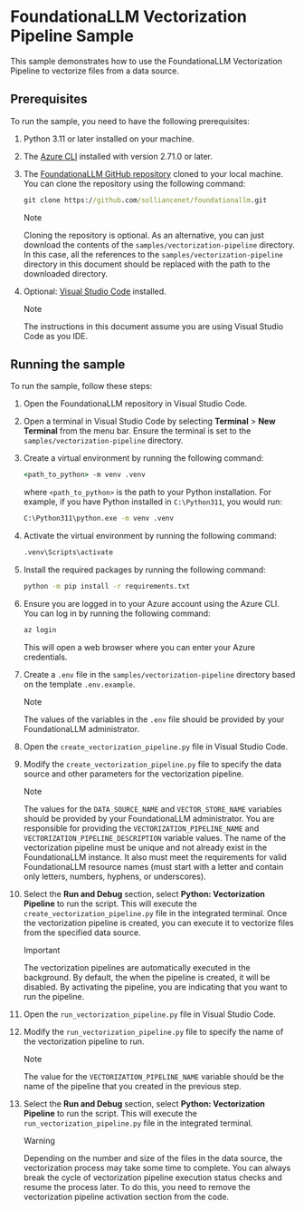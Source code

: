 # FoundationaLLM Vectorization Pipeline Sample

This sample demonstrates how to use the FoundationaLLM Vectorization Pipeline to vectorize files from a data source.

## Prerequisites

To run the sample, you need to have the following prerequisites:

1. Python 3.11 or later installed on your machine.
2. The [Azure CLI](https://learn.microsoft.com/en-us/cli/azure/install-azure-cli) installed with version 2.71.0 or later.
3. The [FoundationaLLM GitHub repository](https://github.com/solliancenet/foundationallm) cloned to your local machine. You can clone the repository using the following command:

   ```cmd
   git clone https://github.com/solliancenet/foundationallm.git
   ```

   >[!NOTE]
   >Cloning the repository is optional. As an alternative, you can just download the contents of the `samples/vectorization-pipeline` directory. In this case, all the references to the `samples/vectorization-pipeline` directory in this document should be replaced with the path to the downloaded directory.

4. Optional: [Visual Studio Code](https://code.visualstudio.com/download) installed.

   >[!NOTE]
   >The instructions in this document assume you are using Visual Studio Code as you IDE.

## Running the sample

To run the sample, follow these steps:

1. Open the FoundationaLLM repository in Visual Studio Code.

2. Open a terminal in Visual Studio Code by selecting **Terminal** > **New Terminal** from the menu bar. Ensure the terminal is set to the `samples/vectorization-pipeline` directory.

3. Create a virtual environment by running the following command:

   ```cmd
   <path_to_python> -m venv .venv
   ```

   where `<path_to_python>` is the path to your Python installation. For example, if you have Python installed in `C:\Python311`, you would run:

   ```cmd
   C:\Python311\python.exe -m venv .venv
   ```

4. Activate the virtual environment by running the following command:

   ```cmd
   .venv\Scripts\activate
   ```

5. Install the required packages by running the following command:

   ```cmd
   python -m pip install -r requirements.txt
   ```

6. Ensure you are logged in to your Azure account using the Azure CLI. You can log in by running the following command:

   ```cmd
   az login
   ```

   This will open a web browser where you can enter your Azure credentials.

7. Create a `.env` file in the `samples/vectorization-pipeline` directory based on the template `.env.example`.

   >[!NOTE]
   >The values of the variables in the `.env` file should be provided by your FoundationaLLM administrator.

8. Open the `create_vectorization_pipeline.py` file in Visual Studio Code.

9. Modify the `create_vectorization_pipeline.py` file to specify the data source and other parameters for the vectorization pipeline.

   >[!NOTE]
   >The values for the `DATA_SOURCE_NAME` and `VECTOR_STORE_NAME` variables should be provided by your FoundationaLLM administrator. You are responsible for providing the `VECTORIZATION_PIPELINE_NAME` and `VECTORIZATION_PIPELINE_DESCRIPTION` variable values. The name of the vectorization pipeline must be unique and not already exist in the FoundationaLLM instance. It also must meet the requirements for valid FoundationaLLM resource names (must start with a letter and contain only letters, numbers, hyphens, or underscores).

10. Select the **Run and Debug** section, select **Python: Vectorization Pipeline** to run the script. This will execute the `create_vectorization_pipeline.py` file in the integrated terminal. Once the vectorization pipeline is created, you can execute it to vectorize files from the specified data source.

      >[!IMPORTANT]
      >The vectorization pipelines are automatically executed in the background. By default, the when the pipeline is created, it will be disabled. By activating the pipeline, you are indicating that you want to run the pipeline.

11. Open the `run_vectorization_pipeline.py` file in Visual Studio Code.
12. Modify the `run_vectorization_pipeline.py` file to specify the name of the vectorization pipeline to run.

    >[!NOTE]
    >The value for the `VECTORIZATION_PIPELINE_NAME` variable should be the name of the pipeline that you created in the previous step.

13. Select the **Run and Debug** section, select **Python: Vectorization Pipeline** to run the script. This will execute the `run_vectorization_pipeline.py` file in the integrated terminal.

      >[!WARNING]
      >Depending on the number and size of the files in the data source, the vectorization process may take some time to complete. You can always break the cycle of vectorization pipeline execution status checks and resume the process later. To do this, you need to remove the vectorization pipeline activation section from the code.
